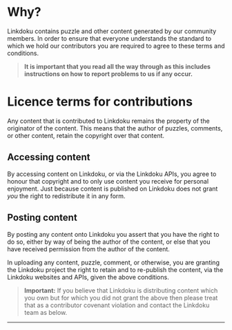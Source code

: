 # Why?

Linkdoku contains puzzle and other content generated by our
community members. In order to ensure that everyone understands
the standard to which we hold our contributors you are required
to agree to these terms and conditions.

> **It is important that you read all the
> way through as this includes instructions on how to report problems
> to us if any occur.**

# Licence terms for contributions

Any content that is contributed to Linkdoku remains the property
of the originator of the content. This means that the author of puzzles,
comments, or other content, retain the copyright over that content.

## Accessing content

By accessing content on Linkdoku, or via the Linkdoku APIs, you agree to
honour that copyright and to only use content you receive for personal
enjoyment. Just because content is published on Linkdoku does not grant
_you_ the right to redistribute it in any form.

## Posting content

By posting any content onto Linkdoku you assert that you have the right
to do so, either by way of being the author of the content, or else
that you have received permission from the author of the content.

In uploading any content, puzzle, comment, or otherwise, you are granting
the Linkdoku project the right to retain and to re-publish the content,
via the Linkdoku websites and APIs, given the above conditions.

> **Important:** If you believe that Linkdoku is distributing content which you own but
> for which you did not grant the above then please treat that as a
> contributor covenant violation and contact the Linkdoku team as below.

---
